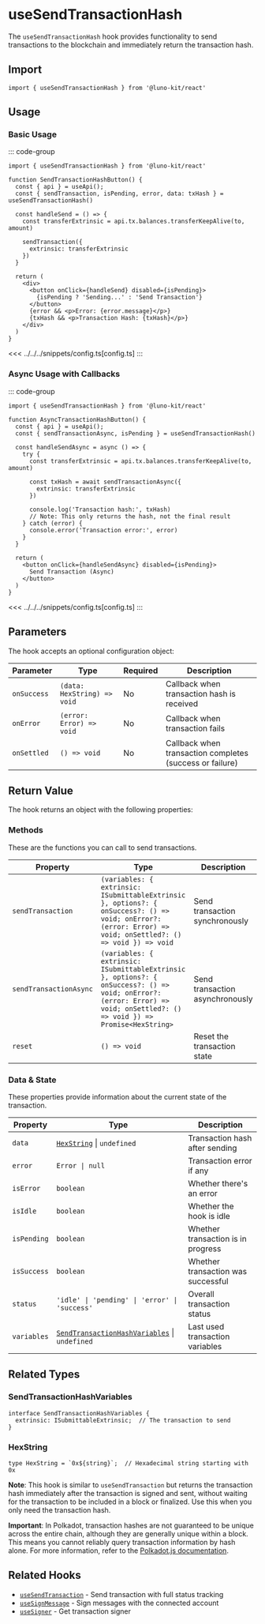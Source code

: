 # useSendTransactionHash

The `useSendTransactionHash` hook provides functionality to send transactions to the blockchain and immediately return the transaction hash.

## Import

```tsx
import { useSendTransactionHash } from '@luno-kit/react'
```

## Usage

### Basic Usage

::: code-group
```tsx [index.tsx]
import { useSendTransactionHash } from '@luno-kit/react'

function SendTransactionHashButton() {
  const { api } = useApi();
  const { sendTransaction, isPending, error, data: txHash } = useSendTransactionHash()

  const handleSend = () => {
    const transferExtrinsic = api.tx.balances.transferKeepAlive(to, amount)

    sendTransaction({
      extrinsic: transferExtrinsic
    })
  }

  return (
    <div>
      <button onClick={handleSend} disabled={isPending}>
        {isPending ? 'Sending...' : 'Send Transaction'}
      </button>
      {error && <p>Error: {error.message}</p>}
      {txHash && <p>Transaction Hash: {txHash}</p>}
    </div>
  )
}
```
<<< ../../../snippets/config.ts[config.ts]
:::

### Async Usage with Callbacks

::: code-group
```tsx [AsyncTransactionHash.tsx]
import { useSendTransactionHash } from '@luno-kit/react'

function AsyncTransactionHashButton() {
  const { api } = useApi();
  const { sendTransactionAsync, isPending } = useSendTransactionHash()

  const handleSendAsync = async () => {
    try {
      const transferExtrinsic = api.tx.balances.transferKeepAlive(to, amount)

      const txHash = await sendTransactionAsync({
        extrinsic: transferExtrinsic
      })

      console.log('Transaction hash:', txHash)
      // Note: This only returns the hash, not the final result
    } catch (error) {
      console.error('Transaction error:', error)
    }
  }

  return (
    <button onClick={handleSendAsync} disabled={isPending}>
      Send Transaction (Async)
    </button>
  )
}
```
<<< ../../../snippets/config.ts[config.ts]
:::

## Parameters

The hook accepts an optional configuration object:

| Parameter | Type | Required | Description |
|-----------|------|----------|-------------|
| `onSuccess` | `(data: HexString) => void` | No | Callback when transaction hash is received |
| `onError` | `(error: Error) => void` | No | Callback when transaction fails |
| `onSettled` | `() => void` | No | Callback when transaction completes (success or failure) |

## Return Value

The hook returns an object with the following properties:

### Methods
These are the functions you can call to send transactions.

| Property | Type | Description |
|----------|------|-------------|
| `sendTransaction` | `(variables: { extrinsic: ISubmittableExtrinsic }, options?: { onSuccess?: () => void; onError?: (error: Error) => void; onSettled?: () => void }) => void` | Send transaction synchronously |
| `sendTransactionAsync` | `(variables: { extrinsic: ISubmittableExtrinsic }, options?: { onSuccess?: () => void; onError?: (error: Error) => void; onSettled?: () => void }) => Promise<HexString>` | Send transaction asynchronously |
| `reset` | `() => void` | Reset the transaction state |

### Data & State
These properties provide information about the current state of the transaction.

| Property | Type | Description |
|----------|------|-------------|
| `data` | [`HexString`](#hexstring) \| `undefined` | Transaction hash after sending |
| `error` | `Error \| null` | Transaction error if any |
| `isError` | `boolean` | Whether there's an error |
| `isIdle` | `boolean` | Whether the hook is idle |
| `isPending` | `boolean` | Whether transaction is in progress |
| `isSuccess` | `boolean` | Whether transaction was successful |
| `status` | `'idle' \| 'pending' \| 'error' \| 'success'` | Overall transaction status |
| `variables` | [`SendTransactionHashVariables`](#sendtransactionhashvariables) \| `undefined` | Last used transaction variables |

## Related Types

### SendTransactionHashVariables

```tsx
interface SendTransactionHashVariables {
  extrinsic: ISubmittableExtrinsic;  // The transaction to send
}
```

### HexString

```tsx
type HexString = `0x${string}`;  // Hexadecimal string starting with 0x
```

**Note**: This hook is similar to `useSendTransaction` but returns the transaction hash immediately after the transaction is signed and sent, without waiting for the transaction to be included in a block or finalized. Use this when you only need the transaction hash.

**Important**: In Polkadot, transaction hashes are not guaranteed to be unique across the entire chain, although they are generally unique within a block. This means you cannot reliably query transaction information by hash alone. For more information, refer to the [Polkadot.js documentation](https://polkadot.js.org/docs/api/FAQ/#which-api-can-i-use-to-query-by-transaction-hash).

## Related Hooks

- [`useSendTransaction`](/hooks/transaction/use-send-transaction) - Send transaction with full status tracking
- [`useSignMessage`](/hooks/transaction/use-sign-message) - Sign messages with the connected account
- [`useSigner`](/hooks/transaction/use-signer) - Get transaction signer
